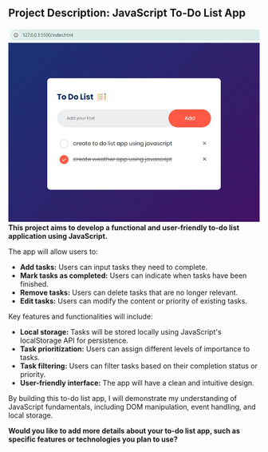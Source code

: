 ## Project Description: JavaScript To-Do List App
![me](https://github.com/ataislucky/Javascript-ToDoList-app/blob/main/preview.jpg)
**This project aims to develop a functional and user-friendly to-do list application using JavaScript.**

The app will allow users to:

* **Add tasks:** Users can input tasks they need to complete.
* **Mark tasks as completed:** Users can indicate when tasks have been finished.
* **Remove tasks:** Users can delete tasks that are no longer relevant.
* **Edit tasks:** Users can modify the content or priority of existing tasks.

Key features and functionalities will include:

* **Local storage:** Tasks will be stored locally using JavaScript's localStorage API for persistence.
* **Task prioritization:** Users can assign different levels of importance to tasks.
* **Task filtering:** Users can filter tasks based on their completion status or priority.
* **User-friendly interface:** The app will have a clean and intuitive design.

By building this to-do list app, I will demonstrate my understanding of JavaScript fundamentals, including DOM manipulation, event handling, and local storage.
 
**Would you like to add more details about your to-do list app, such as specific features or technologies you plan to use?**
